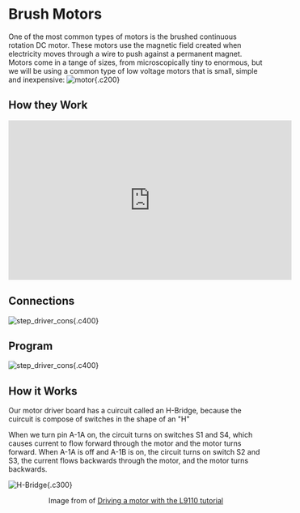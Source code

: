 # Brush Motors


One of the most common types of motors is the brushed continuous rotation DC motor. These motors use the magnetic field created when electricity moves through a wire to push against a permanent magnet. Motors come in a tange of sizes, from microscopically tiny to enormous, but we will be using a common type of low voltage motors that is small, simple and inexpensive: 
![motor](https://images.jointheleague.org/motors/small_dc_motor.png){.c200}

## How they Work

<iframe width="560" height="315" src="https://www.youtube.com/embed/GQatiB-JHdI?si=U-8nnhc32NCSErfj" title="YouTube video player" frameborder="0" allow="accelerometer; autoplay; clipboard-write; encrypted-media; gyroscope; picture-in-picture; web-share" referrerpolicy="strict-origin-when-cross-origin" allowfullscreen></iframe>

## Connections

![step_driver_cons](/images/hbridge-connections.png){.c400}

## Program

![step_driver_cons](/images/hbridge-program.png){.c400}


## How it Works

Our motor driver board has a cuircuit called an H-Bridge, because the cuircuit is compose of switches in the shape of an "H"

When we turn pin A-1A on, the circuit turns on switches S1 and S4, which causes
current to flow forward through the motor and the motor turns forward.  When
A-1A is off and A-1B is on, the circuit turns on switch S2 and S3, the current
flows backwards through the motor, and the motor turns backwards. 

![H-Bridge](https://nathanmelenbrink.github.io/lab/arduino/H-bridge.png){.c300}

<p style="text-align: center;">Image from of 
<a href="https://nathanmelenbrink.github.io/lab/arduino/L9110.html">Driving a motor with the L9110 tutorial</a></p>


